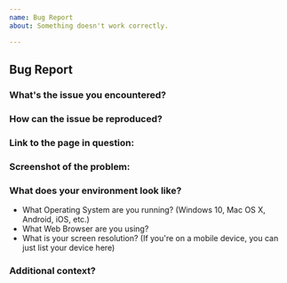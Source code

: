 ```yaml
---
name: Bug Report
about: Something doesn't work correctly.

---
```


## Bug Report

### What's the issue you encountered?

### How can the issue be reproduced?

### Link to the page in question:

### Screenshot of the problem:

### What does your environment look like?

- What Operating System are you running? (Windows 10, Mac OS X, Android, iOS, etc.)
- What Web Browser are you using?
- What is your screen resolution? (If you're on a mobile device, you can just list your device here)

### Additional context?